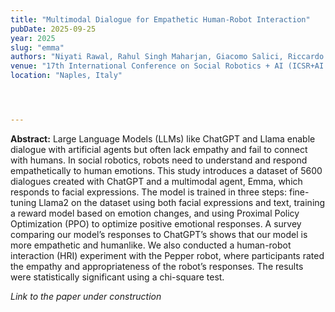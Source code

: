 ```yaml
---
title: "Multimodal Dialogue for Empathetic Human-Robot Interaction"
pubDate: 2025-09-25
year: 2025
slug: "emma"
authors: "Niyati Rawal, Rahul Singh Maharjan, Giacomo Salici, Riccardo Catalini, Marta Romeo, Roberto Bigazzi, Lorenzo Baraldi, Roberto Vezzani, Rita Cucchiara, Angelo Cangelosi"
venue: "17th International Conference on Social Robotics + AI (ICSR+AI 2025)"
location: "Naples, Italy"




---
```


**Abstract:** Large Language Models (LLMs) like ChatGPT and Llama enable dialogue with artificial agents but often lack empathy and fail to connect with humans. In social robotics, robots need to understand and respond empathetically to human emotions. This study introduces a dataset of 5600 dialogues created with ChatGPT and a multimodal agent, Emma, which responds to facial expressions. The model is trained in three steps: fine-tuning Llama2 on the dataset using both facial expressions and text, training a reward model based on emotion changes, and using Proximal Policy Optimization (PPO) to optimize positive emotional responses. A survey comparing our model’s responses to ChatGPT’s shows that our model is more empathetic and humanlike. We also conducted a human-robot interaction (HRI) experiment with the Pepper robot, where participants rated the empathy and appropriateness of the robot’s responses. The results were statistically significant using a chi-square test.


_Link to the paper under construction_